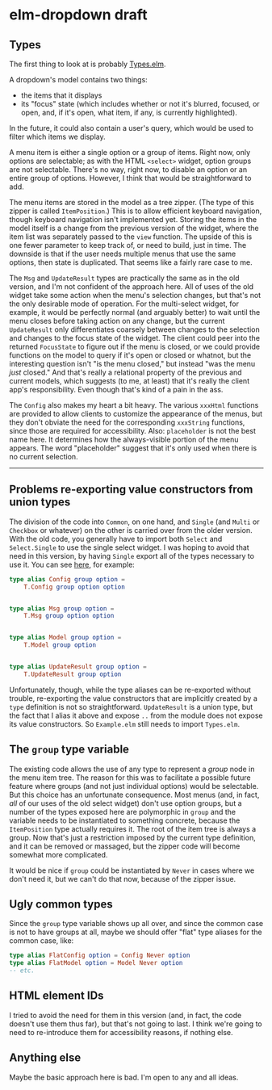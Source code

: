 # elm-dropdown draft

## Types

The first thing to look at is probably [Types.elm](src/Dropdown/Types.elm).

A dropdown's model contains two things:
- the items that it displays
- its "focus" state (which includes whether or not it's blurred, focused, or open, and, if it's open, what item,
if any, is currently highlighted).

In the future, it could also contain a user's query, which would be used to filter which items we display.

A menu item is either a single option or a group of items. Right now, only options are selectable;
as with the HTML `<select>` widget, option groups are not selectable. There's no way, right now,
to disable an option or an entire group of options. However, I think that would be straightforward to add.

The menu items are stored in the model as a tree zipper. (The type of this zipper is called `ItemPosition`.)
This is to allow efficient  keyboard navigation, though keyboard navigation isn't implemented yet. Storing the items
in the model itself is a change from the previous version of the widget, where the item list was separately passed
to the `view` function. The upside of this is one fewer parameter to keep track of, or need to build, just in time.
The downside is that if the user needs multiple menus that use the same options, then state is duplicated. That seems
like a fairly rare case to me.

The `Msg` and `UpdateResult` types are practically the same as in the old version, and I'm not confident of the
approach here. All of uses of the old widget take some action when the menu's selection changes, but that's not
the only desirable mode of operation. For the multi-select widget, for example, it would be perfectly normal
(and arguably better) to wait until the menu closes before taking action on any change, but the current `UpdateResult`
only differentiates coarsely between changes to the selection and changes to the focus state of the widget. The client
could peer into the returned `FocusState` to figure out if the menu is closed, or we could provide functions on the model
to query if it's open or closed or whatnot, but the interesting question isn't "is the menu closed," but instead "was
the menu _just_ closed." And that's really a relational property of the previous and current models, which suggests
(to me, at least) that it's really the client app's responsibility. Even though that's kind of a pain in the ass.

The `Config` also makes my heart a bit heavy. The various `xxxHtml` functions are provided to allow clients to
customize the appearance of the menus, but they don't obviate the need for the corresponding `xxxString` functions,
since those are required for accessibility. Also: `placeholder` is not the best name here. It determines how the
always-visible portion of the menu appears. The word "placeholder" suggest that it's only used when there is no
current selection.

---

## Problems re-exporting value constructors from union types

The division of the code into `Common`, on one hand, and `Single` (and `Multi` or `Checkbox` or whatever) on the other
is carried over from the older version. With the old code, you generally have to import both `Select` and `Select.Single`
to use the single select widget. I was hoping to avoid that need in this version, by having `Single` export all of the
types necessary to use it. You can see [here](src/Dropdown/Single.elm), for example:
```elm
type alias Config group option =
    T.Config group option option


type alias Msg group option =
    T.Msg group option option


type alias Model group option =
    T.Model group option


type alias UpdateResult group option =
    T.UpdateResult group option
```

Unfortunately, though, while the type aliases can be re-exported without trouble, re-exporting the value constructors
that are implicitly created by a `type` definition is not so straightforward. `UpdateResult` is a union type, but the
fact that I alias it above and expose `..` from the module does not expose its value constructors. So `Example.elm`
still needs to import `Types.elm`.


## The `group` type variable

The existing code allows the use of any type to represent a _group_ node in the menu item tree. The reason for this
was to facilitate a possible future feature where groups (and not just individual options) would be selectable. But
this choice has an unfortunate consequence. Most menus (and, in fact, _all_ of our uses of the old select widget) don't
use option groups, but a number of the types exposed here are polymorphic in `group` and the variable needs to be
instantiated to something concrete, because the `ItemPosition` type actually requires it. The root of the item tree
is always a group. Now that's just a restriction imposed by the current type definition, and it can be removed or
massaged, but the zipper code will become somewhat more complicated.

It would be nice if `group` could be instantiated by `Never` in cases where we don't need it, but we can't do that
now, because of the zipper issue.


## Ugly common types

Since the `group` type variable shows up all over, and since the common case is not to have groups at all, maybe
we should offer "flat" type aliases for the common case, like:
```elm
type alias FlatConfig option = Config Never option
type alias FlatModel option = Model Never option
-- etc.
```

## HTML element IDs

I tried to avoid the need for them in this version (and, in fact, the code doesn't use them thus far), but that's not
going to last. I think we're going to need to re-introduce them for accessibility reasons, if nothing else.


## Anything else

Maybe the basic approach here is bad. I'm open to any and all ideas.
